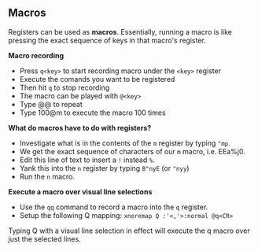## Macros

Registers can be used as **macros**. Essentially, running a macro is like pressing the exact sequence of keys in that macro's register.

**Macro recording**
- Press `q<key>` to start recording macro under the `<key>` register
- Execute the comands you want to be registered
- Then hit `q` to stop recording
- The macro can be played with `@<key>`
- Type @@ to repeat
- Type 100@m to execute the macro 100 times

**What do macros have to do with registers?**
- Investigate what is in the contents of the `m` register by typing `"mp`.
- We get the exact sequence of characters of our `m` macro, i.e. EEa%<ESC>j0.
- Edit this line of text to insert a `!` instead `%`.
- Yank this into the `n` register by typing `B"nyE` (or `"nyy`)
- Run the `n` macro.

**Execute a macro over visual line selections**
- Use the `qq` command to record a macro into the `q` register.
- Setup the following Q mapping: `xnoremap Q :'<,'>:normal @q<CR>`

Typing Q with a visual line selection in effect will execute the q macro over just the selected lines.
